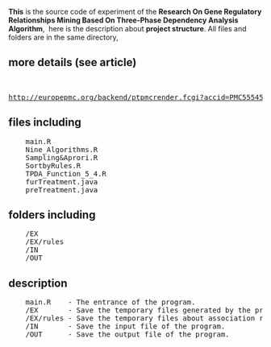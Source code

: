 **This** is the source code of experiment of the **Research On Gene Regulatory Relationships Mining Based On Three-Phase Dependency Analysis Algorithm**,
 here is the description about **project structure**.
All files and folders are in the same directory,
## more details (see article)
  <pre><a href='http://europepmc.org/backend/ptpmcrender.fcgi?accid=PMC5554554&blobtype=pdf'>http://europepmc.org/backend/ptpmcrender.fcgi?accid=PMC5554554&blobtype=pdf</a></pre>
## files including
  <pre>
    main.R
    Nine_Algorithms.R
    Sampling&Aprori.R
    SortbyRules.R
    TPDA_Function_5_4.R
    furTreatment.java
    preTreatment.java</pre>
## folders including
  <pre>
    /EX
    /EX/rules
    /IN
    /OUT</pre>
## description
  <pre>
    main.R    - The entrance of the program.
    /EX       - Save the temporary files generated by the program.
    /EX/rules - Save the temporary files about association rules.
    /IN       - Save the input file of the program.
    /OUT      - Save the output file of the program.</pre>

